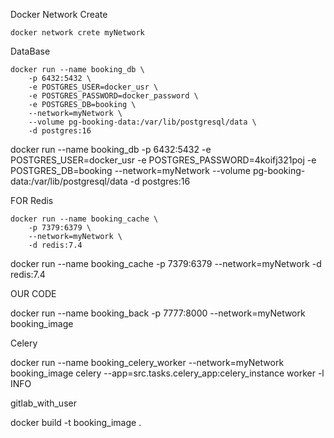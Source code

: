 Docker Network Create
```
docker network crete myNetwork
```
DataBase
```
docker run --name booking_db \
    -p 6432:5432 \
    -e POSTGRES_USER=docker_usr \
    -e POSTGRES_PASSWORD=docker_password \
    -e POSTGRES_DB=booking \
    --network=myNetwork \
    --volume pg-booking-data:/var/lib/postgresql/data \
    -d postgres:16
```
docker run --name booking_db -p 6432:5432 -e POSTGRES_USER=docker_usr -e POSTGRES_PASSWORD=4koifj321poj -e POSTGRES_DB=booking --network=myNetwork --volume pg-booking-data:/var/lib/postgresql/data -d postgres:16

FOR Redis
```
docker run --name booking_cache \
    -p 7379:6379 \
    --network=myNetwork \
    -d redis:7.4
```

docker run --name booking_cache -p 7379:6379 --network=myNetwork -d redis:7.4

OUR CODE 

docker run --name booking_back -p 7777:8000 --network=myNetwork booking_image

Celery

docker run --name booking_celery_worker --network=myNetwork booking_image celery --app=src.tasks.celery_app:celery_instance worker -l INFO

gitlab_with_user



docker build -t booking_image .
